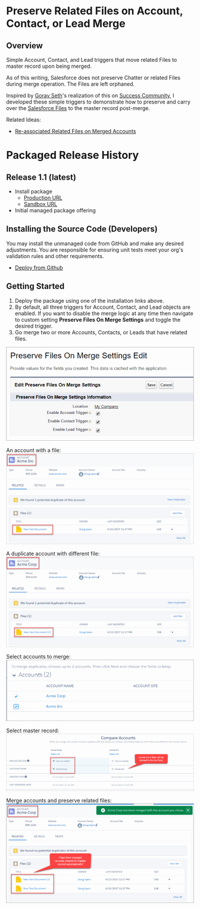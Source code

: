 Preserve Related Files on Account, Contact, or Lead Merge
=========================================================

Overview
--------

Simple Account, Contact, and Lead triggers that move related Files to master record upon being merged.

As of this writing, Salesforce does not preserve Chatter or related Files during merge operation. The Files are left orphaned.

Inspired by [Gorav Seth](https://twitter.com/goravseth)'s realization of this on [Success Community](https://success.salesforce.com/0D53A00002uKsks),
I developed these simple triggers to demonstrate how to preserve and carry over the [Salesforce Files](https://developer.salesforce.com/docs/atlas.en-us.api.meta/api/sforce_api_objects_contentdocument.htm) to the master record post-merge.

Related Ideas:
* [Re-associated Related Files on Merged Accounts](https://success.salesforce.com/ideaView?id=0873A000000E7LCQA0)


Packaged Release History
========================

Release 1.1 (latest)
-----------
* Install package
  * [Production URL](https://login.salesforce.com/packaging/installPackage.apexp?p0=04tf40000004kVq)
  * [Sandbox URL](https://test.salesforce.com/packaging/installPackage.apexp?p0=04tf40000004kVq)
* Initial managed package offering

Installing the Source Code (Developers)
---------------------------------------

You may install the unmanaged code from GitHub and make any desired adjustments. You are responsible for ensuring unit tests meet your org's validation rules and other requirements.

* [Deploy from Github](https://githubsfdeploy.herokuapp.com)


Getting Started
---------------
1. Deploy the package using one of the installation links above.
2. By default, all three triggers for Account, Contact, and Lead objects are enabled. If you want to disable the merge logic at any time then navigate to custom setting **Preserve Files On Merge Settings** and toggle the desired trigger.
3. Go merge two or more Accounts, Contacts, or Leads that have related files.

![screen shot](images/custom_settings.png)

An account with a file:
![screen shot](images/account1.png)

A duplicate account with different file:
![screen shot](images/account2.png)

Select accounts to merge:
![screen shot](images/merge1.png)

Select master record:
![screen shot](images/merge2.png)

Merge accounts and preserve related files:
![screen shot](images/merge3.png)

